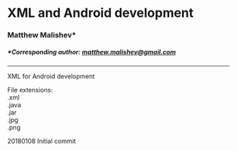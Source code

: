 # XML and Android development
### Matthew Malishev* 

##### *Corresponding author: matthew.malishev@gmail.com  

******

XML for Android development

File extensions:   
.xml   
.java    
.jar   
.jpg   
.png   

20180108
Initial commit
